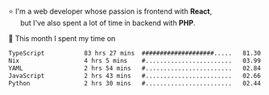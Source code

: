 ⭐ I'm a web developer whose passion is frontend with <b>React</b>,<br/>
&nbsp; &nbsp; &nbsp; but I've also spent a lot of time in backend with <b>PHP</b>.

📅 This month I spent my time on

<!--START_SECTION:waka-->

```txt
TypeScript           83 hrs 27 mins  ####################.....   81.30 %
Nix                  4 hrs 5 mins    #........................   03.99 %
YAML                 2 hrs 54 mins   #........................   02.84 %
JavaScript           2 hrs 43 mins   #........................   02.66 %
Python               2 hrs 30 mins   #........................   02.44 %
```

<!--END_SECTION:waka-->
